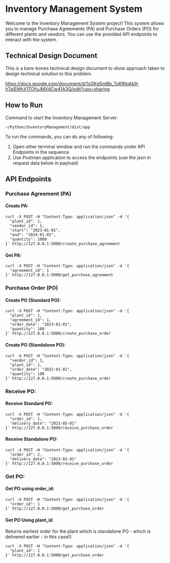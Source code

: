 # Inventory Management System

Welcome to the Inventory Management System project! This system allows you to manage Purchase Agreements (PA) and Purchase Orders (PO) for different plants and vendors. You can use the provided API endpoints to interact with the system.

## Technical Design Document
This is a bare-bones technical design document to show approach taken to design technical solution to this problem.

https://docs.google.com/document/d/1sGKgSmBb_ToKRtpAk9-h7aiEMhX1TOfyJMX4Cw41A3Q/edit?usp=sharing

## How to Run
Command to start the Inventory Management Server:
```
~/Python/InventoryManagement/dist/app
```

To run the commands, you can do any of following:
1. Open other terminal window and run the commands under API Endpoints in the sequence
2. Use Postman application to access the endpoints (use the json in request data below in payload)

## API Endpoints

### Purchase Agreement (PA)

#### Create PA:

```
curl -X POST -H "Content-Type: application/json" -d '{
  "plant_id": 1,
  "vendor_id": 1,
  "start": "2023-01-01",
  "end": "2024-01-01",
  "quantity": 1000
}' http://127.0.0.1:5000/create_purchase_agreement
```


#### Get PA:

```
curl -X POST -H "Content-Type: application/json" -d '{
  "agreement_id": 1
}' http://127.0.0.1:5000/get_purchase_agreement
```

### Purchase Order (PO)


#### Create PO (Standard PO):

```
curl -X POST -H "Content-Type: application/json" -d '{
  "plant_id": 1,
  "agreement_id": 1,
  "order_date": "2023-01-01",
  "quantity": 100
}' http://127.0.0.1:5000/create_purchase_order
```

#### Create PO (Standalone PO):
```
curl -X POST -H "Content-Type: application/json" -d '{
  "vendor_id": 1,
  "plant_id": 1,
  "order_date": "2022-01-01",
  "quantity": 100
}' http://127.0.0.1:5000/create_purchase_order
```

### Receive PO:

#### Receive Standard PO:
```
curl -X POST -H "Content-Type: application/json" -d '{
  "order_id": 1,
  "delivery_date": "2023-05-01"
}' http://127.0.0.1:5000/receive_purchase_order
```
#### Receive Standalone PO:
```
curl -X POST -H "Content-Type: application/json" -d '{
  "order_id": 2,
  "delivery_date": "2023-02-01"
}' http://127.0.0.1:5000/receive_purchase_order
```

### Get PO:

#### Get PO using order_id:
```
curl -X POST -H "Content-Type: application/json" -d '{
  "order_id": 1
}' http://127.0.0.1:5000/get_purchase_order
```

#### Get PO Using plant_id 
Returns earliest order for the plant which is standalone PO - which is delivered earlier - in this case!):
```
curl -X POST -H "Content-Type: application/json" -d '{
  "plant_id": 1
}' http://127.0.0.1:5000/get_purchase_order
```